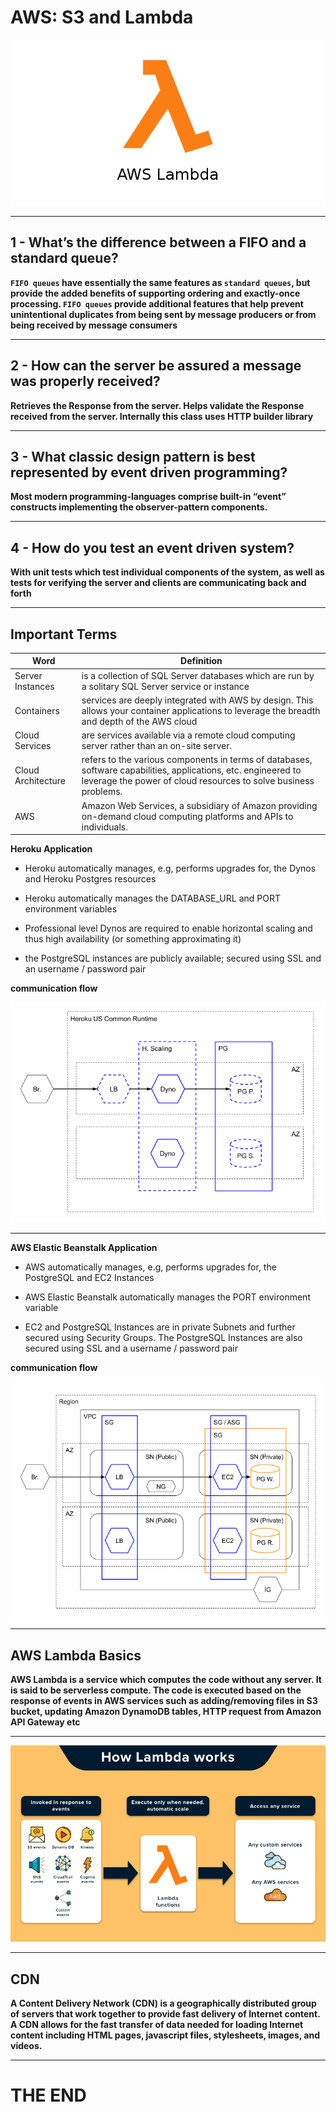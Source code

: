 #  AWS: S3 and Lambda

![awsLmabda](imgs/lmabda.png)

---

## 1 - What’s the difference between a FIFO and a standard queue?

**`FIFO queues` have essentially the same features as `standard queues`, but provide the added benefits of supporting ordering and exactly-once processing. `FIFO queues` provide additional features that help prevent unintentional duplicates from being sent by message producers or from being received by message consumers**

---

## 2 - How can the server be assured a message was properly received?

**Retrieves the Response from the server. Helps validate the Response received from the server. Internally this class uses HTTP builder library**

---

## 3 - What classic design pattern is best represented by event driven programming?

**Most modern programming-languages comprise built-in “event” constructs implementing the observer-pattern components.**

---

## 4 - How do you test an event driven system?

**With unit tests which test individual components of the system, as well as tests for verifying the server and clients are communicating back and forth**

---


## Important Terms


Word | Definition 
------------ | -------------
Server Instances|  is a collection of SQL Server databases which are run by a solitary SQL Server service or instance
Containers | services are deeply integrated with AWS by design. This allows your container applications to leverage the breadth and depth of the AWS cloud
Cloud Services |  are services available via a remote cloud computing server rather than an on-site server.
Cloud Architecture |refers to the various components in terms of databases, software capabilities, applications, etc. engineered to leverage the power of cloud resources to solve business problems.
AWS| Amazon Web Services, a subsidiary of Amazon providing on-demand cloud computing platforms and APIs to individuals.


**Heroku Application** 

- Heroku automatically manages, e.g, performs upgrades for, the Dynos and Heroku Postgres resources

- Heroku automatically manages the DATABASE_URL and PORT environment variables

- Professional level Dynos are required to enable horizontal scaling and thus high availability (or something approximating it)

- the PostgreSQL instances are publicly available; secured using SSL and an username / password pair

**communication flow**

![heroku](imgs/heroku.png)

---

**AWS Elastic Beanstalk Application**

- AWS automatically manages, e.g, performs upgrades for, the PostgreSQL and EC2 Instances

- AWS Elastic Beanstalk automatically manages the PORT environment variable

- EC2 and PostgreSQL Instances are in private Subnets and further secured using Security Groups. 
The PostgreSQL Instances are also secured using SSL and a username / password pair

**communication flow**

![awsElastic](imgs/awsElastic.png)

---

## AWS Lambda Basics

**AWS Lambda is a service which computes the code without any server. It is said to be serverless compute. The code is executed based on the response of events in AWS services such as adding/removing files in S3 bucket, updating Amazon DynamoDB tables, HTTP request from Amazon API Gateway etc**

---

![how-works](imgs/how-works-3.png)

---

## CDN

**A Content Delivery Network (CDN) is a geographically distributed group of servers that work together to provide fast delivery of Internet content. A CDN allows for the fast transfer of data needed for loading Internet content including HTML pages, javascript files, stylesheets, images, and videos.**

--- 

# THE END